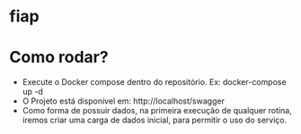 # fiap

# Como rodar?
 - Execute o Docker compose dentro do repositório. Ex: docker-compose up -d
 - O Projeto está disponível em: http://localhost/swagger
 - Como forma de possuir dados, na primeira execução de qualquer rotina, iremos criar uma carga de dados inicial, para permitir o uso do serviço.
 
